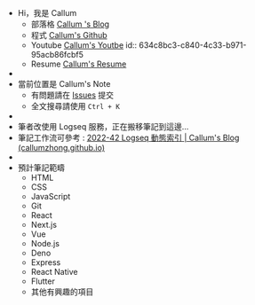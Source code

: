 - Hi，我是 Callum
	- 部落格 [ Callum 's Blog](https://callumzhong.github.io/)
	- 程式 [Callum's Github](https://github.com/callumzhong)
	- Youtube [Callum's Youtbe](https://www.youtube.com/channel/UCO-o9tu621yfNT9ihKgLvOA)
	  id:: 634c8bc3-c840-4c33-b971-95acb86fcbf5
	- Resume [Callum's Resume](https://www.cakeresume.com/s--7PeKmZMhaIiPRa_DuZ1wNQ--/callum-zhong)
-
- 當前位置是 Callum's Note
	- 有問題請在 [Issues](https://github.com/callumzhong/logsea-developer/issues) 提交
	- 全文搜尋請使用 `Ctrl + K`
-
- 筆者改使用 Logseq 服務，正在搬移筆記到這邊...
- 筆記工作流可參考 :  [2022-42 Logseq 動態索引 | Callum's Blog (callumzhong.github.io)](https://callumzhong.github.io/2022/10/16/weekly)
-
- 預計筆記範疇
	- HTML
	- CSS
	- JavaScript
	- Git
	- React
	- Next.js
	- Vue
	- Node.js
	- Deno
	- Express
	- React Native
	- Flutter
	- 其他有興趣的項目